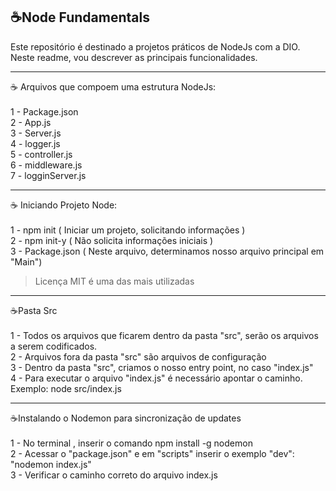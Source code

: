☕Node Fundamentals
-----------------------------------------------------------

Este repositório é destinado a projetos práticos de NodeJs com a DIO.<br>
Neste readme, vou descrever as principais funcionalidades.

-----------------------------------------------------------

☕ Arquivos que compoem uma estrutura NodeJs:<br><br>
1 - Package.json<br>
2 - App.js<br>
3 - Server.js<br>
4 - logger.js<br>
5 - controller.js<br>
6 - middleware.js<br>
7 - logginServer.js<br>

-----------------------------------------------------------

☕ Iniciando Projeto Node:<br><br>
1 - npm init ( Iniciar um projeto, solicitando informações )<br>
2 - npm init-y ( Não solicita informações iniciais )<br>
3 - Package.json ( Neste arquivo, determinamos nosso arquivo principal em "Main")
  > Licença MIT é uma das mais utilizadas<br>

-----------------------------------------------------------

☕Pasta Src<br><br>
1 - Todos os arquivos que ficarem dentro da pasta "src", serão os arquivos a serem codificados.<br>
2 - Arquivos fora da pasta "src" são arquivos de configuração<br>
3 - Dentro da pasta "src", criamos o nosso entry point, no caso "index.js"<br>
4 - Para executar o arquivo "index.js" é necessário apontar o caminho. Exemplo: node src/index.js<br>

-----------------------------------------------------------

☕Instalando o Nodemon para sincronização de updates<br><br>
1 - No terminal , inserir o comando npm install -g nodemon<br>
2 - Acessar o "package.json" e em "scripts" inserir o exemplo "dev": "nodemon index.js"<br>
3 - Verificar o caminho correto do arquivo index.js
